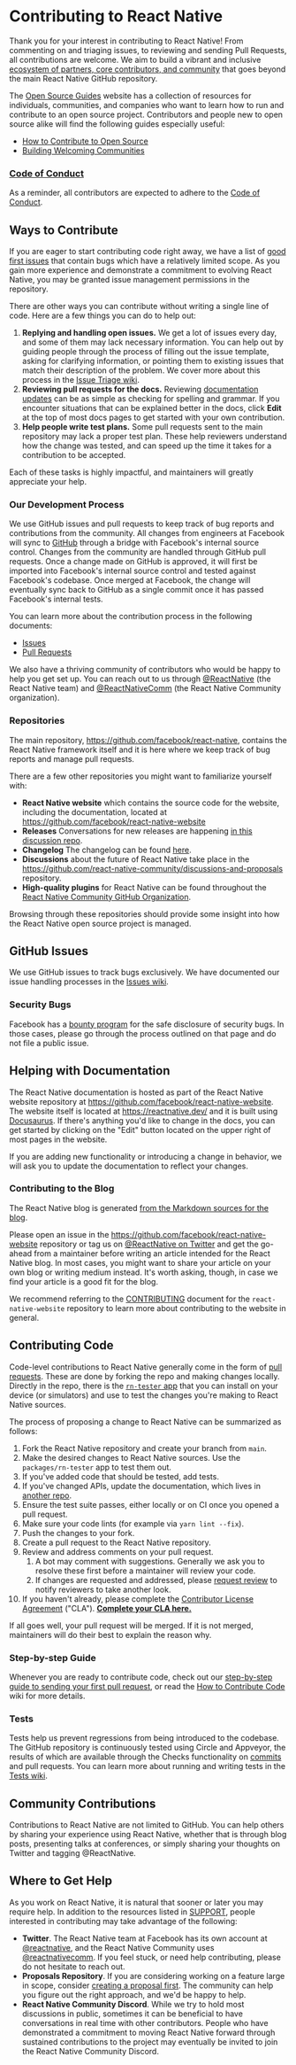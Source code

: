 # Contributing to React Native

Thank you for your interest in contributing to React Native! From commenting on and triaging issues, to reviewing and sending Pull Requests, all contributions are welcome. We aim to build a vibrant and inclusive [ecosystem of partners, core contributors, and community](ECOSYSTEM.md) that goes beyond the main React Native GitHub repository.

The [Open Source Guides](https://opensource.guide/) website has a collection of resources for individuals, communities, and companies who want to learn how to run and contribute to an open source project. Contributors and people new to open source alike will find the following guides especially useful:

* [How to Contribute to Open Source](https://opensource.guide/how-to-contribute/)
* [Building Welcoming Communities](https://opensource.guide/building-community/)


### [Code of Conduct](https://github.com/facebook/react-native/blob/HEAD/CODE_OF_CONDUCT.md)

As a reminder, all contributors are expected to adhere to the [Code of Conduct](https://github.com/facebook/react-native/blob/HEAD/CODE_OF_CONDUCT.md).

## Ways to Contribute

If you are eager to start contributing code right away, we have a list of [good first issues](https://github.com/facebook/react-native/labels/good%20first%20issue) that contain bugs which have a relatively limited scope. As you gain more experience and demonstrate a commitment to evolving React Native, you may be granted issue management permissions in the repository.

There are other ways you can contribute without writing a single line of code. Here are a few things you can do to help out:

1. **Replying and handling open issues.** We get a lot of issues every day, and some of them may lack necessary information. You can help out by guiding people through the process of filling out the issue template, asking for clarifying information, or pointing them to existing issues that match their description of the problem. We cover more about this process in the [Issue Triage wiki](https://github.com/facebook/react-native/wiki/Triaging-GitHub-Issues).
2. **Reviewing pull requests for the docs.** Reviewing [documentation updates](https://github.com/facebook/react-native-website/pulls) can be as simple as checking for spelling and grammar. If you encounter situations that can be explained better in the docs, click **Edit** at the top of most docs pages to get started with your own contribution.
3. **Help people write test plans.** Some pull requests sent to the main repository may lack a proper test plan. These help reviewers understand how the change was tested, and can speed up the time it takes for a contribution to be accepted.

Each of these tasks is highly impactful, and maintainers will greatly appreciate your help.

### Our Development Process

We use GitHub issues and pull requests to keep track of bug reports and contributions from the community. All changes from engineers at Facebook will sync to [GitHub](https://github.com/facebook/react-native) through a bridge with Facebook's internal source control. Changes from the community are handled through GitHub pull requests. Once a change made on GitHub is approved, it will first be imported into Facebook's internal source control and tested against Facebook's codebase. Once merged at Facebook, the change will eventually sync back to GitHub as a single commit once it has passed Facebook's internal tests.

You can learn more about the contribution process in the following documents:

* [Issues](https://github.com/facebook/react-native/wiki/Triaging-GitHub-Issues)
* [Pull Requests](https://github.com/facebook/react-native/wiki/Managing-Pull-Requests)

We also have a thriving community of contributors who would be happy to help you get set up. You can reach out to us through [@ReactNative](http://twitter.com/reactnative) (the React Native team) and [@ReactNativeComm](http://twitter.com/reactnativecomm) (the React Native Community organization).

### Repositories

The main repository, <https://github.com/facebook/react-native>, contains the React Native framework itself and it is here where we keep track of bug reports and manage pull requests.

There are a few other repositories you might want to familiarize yourself with:

* **React Native website** which contains the source code for the website, including the documentation, located at <https://github.com/facebook/react-native-website>
* **Releases**  Conversations for new releases are happening [in this discussion repo](https://github.com/reactwg/react-native-releases/discussions).
* **Changelog** The changelog can be found [here](https://github.com/facebook/react-native/blob/main/CHANGELOG.md).
* **Discussions** about the future of React Native take place in the <https://github.com/react-native-community/discussions-and-proposals> repository.
* **High-quality plugins** for React Native can be found throughout the [React Native Community GitHub Organization](http://github.com/react-native-community/).

Browsing through these repositories should provide some insight into how the React Native open source project is managed.

## GitHub Issues

We use GitHub issues to track bugs exclusively. We have documented our issue handling processes in the [Issues wiki](https://github.com/facebook/react-native/wiki/Triaging-GitHub-Issues).

### Security Bugs

Facebook has a [bounty program](https://www.facebook.com/whitehat/) for the safe disclosure of security bugs. In those cases, please go through the process outlined on that page and do not file a public issue.

## Helping with Documentation

The React Native documentation is hosted as part of the React Native website repository at https://github.com/facebook/react-native-website. The website itself is located at <https://reactnative.dev/> and it is built using [Docusaurus](https://docusaurus.io/). If there's anything you'd like to change in the docs, you can get started by clicking on the "Edit" button located on the upper right of most pages in the website.

If you are adding new functionality or introducing a change in behavior, we will ask you to update the documentation to reflect your changes.

### Contributing to the Blog

The React Native blog is generated [from the Markdown sources for the blog](https://github.com/facebook/react-native-website/tree/HEAD/website/blog).

Please open an issue in the https://github.com/facebook/react-native-website repository or tag us on [@ReactNative on Twitter](http://twitter.com/reactnative) and get the go-ahead from a maintainer before writing an article intended for the React Native blog. In most cases, you might want to share your article on your own blog or writing medium instead. It's worth asking, though, in case we find your article is a good fit for the blog.

We recommend referring to the [CONTRIBUTING](https://github.com/facebook/react-native-website/blob/HEAD/CONTRIBUTING.md) document for the `react-native-website` repository to learn more about contributing to the website in general.

## Contributing Code

Code-level contributions to React Native generally come in the form of [pull requests](https://help.github.com/en/articles/about-pull-requests). These are done by forking the repo and making changes locally. Directly in the repo, there is the [`rn-tester` app](/packages/rn-tester) that you can install on your device (or simulators) and use to test the changes you're making to React Native sources.

The process of proposing a change to React Native can be summarized as follows:

1. Fork the React Native repository and create your branch from `main`.
2. Make the desired changes to React Native sources. Use the `packages/rn-tester` app to test them out.
3. If you've added code that should be tested, add tests.
4. If you've changed APIs, update the documentation, which lives in [another repo](https://github.com/facebook/react-native-website/).
5. Ensure the test suite passes, either locally or on CI once you opened a pull request.
6. Make sure your code lints (for example via `yarn lint --fix`).
7. Push the changes to your fork.
8. Create a pull request to the React Native repository.
9. Review and address comments on your pull request.
    1. A bot may comment with suggestions. Generally we ask you to resolve these first before a maintainer will review your code.
    2. If changes are requested and addressed, please [request review](https://docs.github.com/en/github/collaborating-with-pull-requests/proposing-changes-to-your-work-with-pull-requests/requesting-a-pull-request-review) to notify reviewers to take another look.
10. If you haven't already, please complete the [Contributor License Agreement](https://github.com/facebook/react-native/wiki/Contributor-License-Agreement) ("CLA"). **[Complete your CLA here.](https://code.facebook.com/cla)**

If all goes well, your pull request will be merged. If it is not merged, maintainers will do their best to explain the reason why.

### Step-by-step Guide

Whenever you are ready to contribute code, check out our [step-by-step guide to sending your first pull request](https://github.com/facebook/react-native/wiki/How-to-Open-a-Pull-Request), or read the [How to Contribute Code](https://github.com/facebook/react-native/wiki/How-to-Contribute-Code) wiki for more details.

### Tests

Tests help us prevent regressions from being introduced to the codebase. The GitHub repository is continuously tested using Circle and Appveyor, the results of which are available through the Checks functionality on [commits](https://github.com/facebook/react-native/commits/HEAD) and pull requests. You can learn more about running and writing tests in the [Tests wiki](http://github.com/facebook/react-native/wiki/Tests).

## Community Contributions

Contributions to React Native are not limited to GitHub. You can help others by sharing your experience using React Native, whether that is through blog posts, presenting talks at conferences, or simply sharing your thoughts on Twitter and tagging @ReactNative.

## Where to Get Help

As you work on React Native, it is natural that sooner or later you may require help. In addition to the resources listed in [SUPPORT](.github/SUPPORT.md), people interested in contributing may take advantage of the following:

* **Twitter**. The React Native team at Facebook has its own account at [@reactnative](https://twitter.com/reactnative), and the React Native Community uses [@reactnativecomm](https://twitter.com/reactnativecomm). If you feel stuck, or need help contributing, please do not hesitate to reach out.
* **Proposals Repository**. If you are considering working on a feature large in scope, consider [creating a proposal first](https://github.com/react-native-community/discussions-and-proposals). The community can help you figure out the right approach, and we'd be happy to help.
* **React Native Community Discord**. While we try to hold most discussions in public, sometimes it can be beneficial to have conversations in real time with other contributors. People who have demonstrated a commitment to moving React Native forward through sustained contributions to the project may eventually be invited to join the React Native Community Discord.
